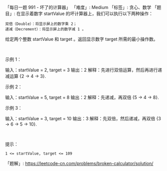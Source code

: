 「每日一题 991 - 坏了的计算器」
「难度」: Medium
「标签」: 贪心、数学
「题目」: 在显示着数字 startValue 的坏计算器上，我们可以执行以下两种操作：


	双倍（Double）：将显示屏上的数字乘 2；
	递减（Decrement）：将显示屏上的数字减 1 。


给定两个整数 startValue 和 target 。返回显示数字 target 所需的最小操作数。

 

示例 1：

输入：startValue = 2, target = 3
输出：2
解释：先进行双倍运算，然后再进行递减运算 {2 -> 4 -> 3}.


示例 2：

输入：startValue = 5, target = 8
输出：2
解释：先递减，再双倍 {5 -> 4 -> 8}.


示例 3：

输入：startValue = 3, target = 10
输出：3
解释：先双倍，然后递减，再双倍 {3 -> 6 -> 5 -> 10}.


 

提示：


	1 <= startValue, target <= 109



「题解」: https://leetcode-cn.com/problems/broken-calculator/solution/